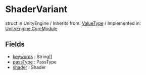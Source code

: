 # ShaderVariant
struct in UnityEngine
 / Inherits from: <a href="https://docs.unity3d.com/6000.0/Documentation/ScriptReference/ValueType.html">ValueType</a> / Implemented in: <a href="https://docs.unity3d.com/6000.0/Documentation/ScriptReference/UnityEngine.CoreModule.html">UnityEngine.CoreModule</a>
## Fields
- <a href="https://docs.unity3d.com/6000.0/Documentation/ScriptReference/ShaderVariant-keywords.html">keywords</a> : String[]
- <a href="https://docs.unity3d.com/6000.0/Documentation/ScriptReference/ShaderVariant-passType.html">passType</a> : PassType
- <a href="https://docs.unity3d.com/6000.0/Documentation/ScriptReference/ShaderVariant-shader.html">shader</a> : Shader
